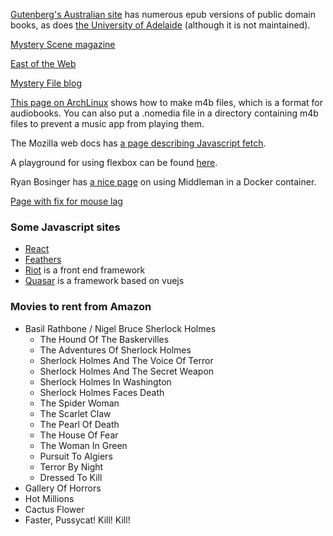 [Gutenberg's Australian site](http://gutenberg.net.au) has numerous epub versions
of public domain books, as does
[the University of Adelaide](https://ebooks.adelaide.edu.au/index.html)
(although it is not maintained).

[Mystery Scene magazine](https://mysteryscenemag.com)

[East of the Web](http://www.eastoftheweb.com)

[Mystery File blog](http://mysteryfile.com/blog)

[This page on ArchLinux](https://wiki.archlinux.org/index.php/Audiobook) shows how
to make m4b files, which is a format for audiobooks.  You can also put a .nomedia
file in a directory containing m4b files to prevent a music app from playing them.

The Mozilla web docs has [a page describing Javascript fetch](https://developer.mozilla.org/en-US/docs/Learn/JavaScript/Client-side_web_APIs/Fetching_data).

A playground for using flexbox can be found
[here](https://codepen.io/imohkay/pen/gpard).

Ryan Bosinger has [a nice page](https://www.ryanbosinger.com/blog/2017/09/02/using-docker-for-the-development-environment-of-a-middleman-site.html)
on using Middleman in a Docker container.

[Page with fix for mouse lag](https://askubuntu.com/questions/763413/how-can-i-get-rid-of-mouse-lag-under-ubuntu)

### Some Javascript sites
- [React](http://www.reactjs.org)
- [Feathers](https://feathersjs.com)
- [Riot](https://riot.js.org) is a front end framework
- [Quasar](https://quasar-framework.org) is a framework based on vuejs

### Movies to rent from Amazon
- Basil Rathbone / Nigel Bruce Sherlock Holmes
    - The Hound Of The Baskervilles
    - The Adventures Of Sherlock Holmes
    - Sherlock Holmes And The Voice Of Terror
    - Sherlock Holmes And The Secret Weapon
    - Sherlock Holmes In Washington
    - Sherlock Holmes Faces Death
    - The Spider Woman
    - The Scarlet Claw
    - The Pearl Of Death
    - The House Of Fear
    - The Woman In Green
    - Pursuit To Algiers
    - Terror By Night
    - Dressed To Kill
- Gallery Of Horrors
- Hot Millions
- Cactus Flower
- Faster, Pussycat! Kill! Kill!
